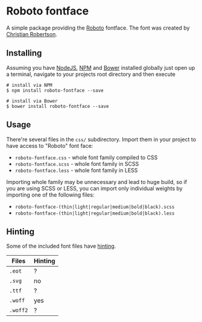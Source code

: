# Roboto fontface

A simple package providing the [Roboto](http://www.google.com/fonts/specimen/Roboto) fontface. The font was created by [Christian Robertson](https://plus.google.com/110879635926653430880/about).

## Installing

Assuming you have [NodeJS](http://nodejs.org/), [NPM](https://www.npmjs.com/) and [Bower](http://bower.io/) installed globally just open up a terminal, navigate to your projects root directory and then execute

```
# install via NPM
$ npm install roboto-fontface --save

# install via Bower
$ bower install roboto-fontface --save
```


## Usage

There're several files in the `css/` subdirectory. Import them in your project
to have access to "Roboto" font face:

* `roboto-fontface.css` - whole font family compiled to CSS
* `roboto-fontface.scss` - whole font family in SCSS
* `roboto-fontface.less` - whole font family in LESS

Importing whole family may be unnecessary and lead to huge build, so if you are
using SCSS or LESS, you can import only individual weights by importing one
of the following files:

* `roboto-fontface-(thin|light|regular|medium|bold|black).scss`
* `roboto-fontface-(thin|light|regular|medium|bold|black).less`

## Hinting

Some of the included font files have [hinting](http://en.wikipedia.org/wiki/Font_hinting).

| Files    | Hinting |
|----------|---------|
| `.eot`   | ?       |
| `.svg`   | no      |
| `.ttf`   | ?       |
| `.woff`  | yes     |
| `.woff2` | ?       |
